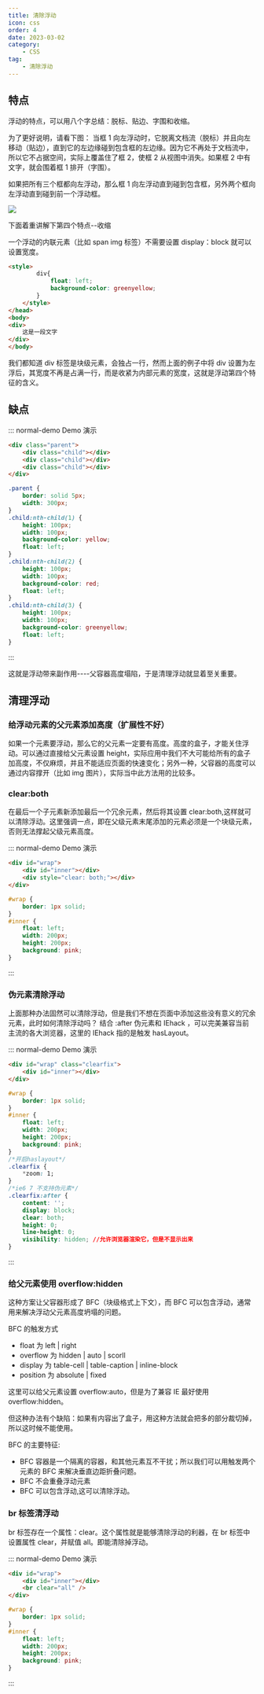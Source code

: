 ```yaml
---
title: 清除浮动
icon: css
order: 4
date: 2023-03-02
category:
    - CSS
tag:
    - 清除浮动
---
```


## 特点

浮动的特点，可以用八个字总结：脱标、贴边、字围和收缩。

为了更好说明，请看下图：
当框 1 向左浮动时，它脱离文档流（脱标）并且向左移动（贴边），直到它的左边缘碰到包含框的左边缘。因为它不再处于文档流中，所以它不占据空间，实际上覆盖住了框 2，使框 2 从视图中消失。如果框 2 中有文字，就会围着框 1 排开（字围）。

如果把所有三个框都向左浮动，那么框 1 向左浮动直到碰到包含框，另外两个框向左浮动直到碰到前一个浮动框。

![ ](/img/study/css/float.jpg)

下面着重讲解下第四个特点--收缩

一个浮动的内联元素（比如 span img 标签）不需要设置 display：block 就可以设置宽度。

```html
<style>
        div{
            float: left;
            background-color: greenyellow;
        }
    </style>
</head>
<body>
<div>
    这是一段文字
</div>
</body>
```

我们都知道 div 标签是块级元素，会独占一行，然而上面的例子中将 div 设置为左浮后，其宽度不再是占满一行，而是收紧为内部元素的宽度，这就是浮动第四个特征的含义。

## 缺点

::: normal-demo Demo 演示

```html
<div class="parent">
    <div class="child"></div>
    <div class="child"></div>
    <div class="child"></div>
</div>
```

```css
.parent {
    border: solid 5px;
    width: 300px;
}
.child:nth-child(1) {
    height: 100px;
    width: 100px;
    background-color: yellow;
    float: left;
}
.child:nth-child(2) {
    height: 100px;
    width: 100px;
    background-color: red;
    float: left;
}
.child:nth-child(3) {
    height: 100px;
    width: 100px;
    background-color: greenyellow;
    float: left;
}
```

:::

这就是浮动带来副作用----父容器高度塌陷，于是清理浮动就显着至关重要。

## 清理浮动

### 给浮动元素的父元素添加高度（扩展性不好）

如果一个元素要浮动，那么它的父元素一定要有高度。高度的盒子，才能关住浮动。可以通过直接给父元素设置 height，实际应用中我们不大可能给所有的盒子加高度，不仅麻烦，并且不能适应页面的快速变化；另外一种，父容器的高度可以通过内容撑开（比如 img 图片），实际当中此方法用的比较多。

### clear:both

在最后一个子元素新添加最后一个冗余元素，然后将其设置 clear:both,这样就可以清除浮动。这里强调一点，即在父级元素末尾添加的元素必须是一个块级元素，否则无法撑起父级元素高度。

::: normal-demo Demo 演示

```html
<div id="wrap">
    <div id="inner"></div>
    <div style="clear: both;"></div>
</div>
```

```css
#wrap {
    border: 1px solid;
}
#inner {
    float: left;
    width: 200px;
    height: 200px;
    background: pink;
}
```

:::

### 伪元素清除浮动

上面那种办法固然可以清除浮动，但是我们不想在页面中添加这些没有意义的冗余元素，此时如何清除浮动吗？ 结合 :after 伪元素和 IEhack ，可以完美兼容当前主流的各大浏览器，这里的 IEhack 指的是触发 hasLayout。

::: normal-demo Demo 演示

```html
<div id="wrap" class="clearfix">
    <div id="inner"></div>
</div>
```

```css
#wrap {
    border: 1px solid;
}
#inner {
    float: left;
    width: 200px;
    height: 200px;
    background: pink;
}
/*开启haslayout*/
.clearfix {
    *zoom: 1;
}
/*ie6 7 不支持伪元素*/
.clearfix:after {
    content: '';
    display: block;
    clear: both;
    height: 0;
    line-height: 0;
    visibility: hidden; //允许浏览器渲染它，但是不显示出来
}
```

:::

### 给父元素使用 overflow:hidden

这种方案让父容器形成了 BFC（块级格式上下文），而 BFC 可以包含浮动，通常用来解决浮动父元素高度坍塌的问题。

BFC 的触发方式

- float 为 left | right
- overflow 为 hidden | auto | scorll
- display 为 table-cell | table-caption | inline-block
- position 为 absolute | fixed

这里可以给父元素设置 overflow:auto，但是为了兼容 IE 最好使用 overflow:hidden。

但这种办法有个缺陷：如果有内容出了盒子，用这种方法就会把多的部分裁切掉，所以这时候不能使用。

BFC 的主要特征:

- BFC 容器是一个隔离的容器，和其他元素互不干扰；所以我们可以用触发两个元素的 BFC 来解决垂直边距折叠问题。
- BFC 不会重叠浮动元素
- BFC 可以包含浮动,这可以清除浮动。

### br 标签清浮动

br 标签存在一个属性：clear。这个属性就是能够清除浮动的利器，在 br 标签中设置属性 clear，并赋值 all。即能清除掉浮动。

::: normal-demo Demo 演示

```html
<div id="wrap">
    <div id="inner"></div>
    <br clear="all" />
</div>
```

```css
#wrap {
    border: 1px solid;
}
#inner {
    float: left;
    width: 200px;
    height: 200px;
    background: pink;
}
```

:::
